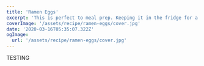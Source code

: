 ```yaml
---
title: 'Ramen Eggs'
excerpt: 'This is perfect to meal prep. Keeping it in the fridge for a couple of days actually helps the yolk have a more jammy texture.'
coverImage: '/assets/recipe/ramen-eggs/cover.jpg'
date: '2020-03-16T05:35:07.322Z'
ogImage:
  url: '/assets/recipe/ramen-eggs/cover.jpg'
---
```

TESTING